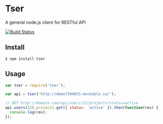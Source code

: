 Tser
====

A general node.js client for RESTful API

[![Build Status](https://travis-ci.org/luin/tser.png?branch=master)](https://travis-ci.org/luin/tser)

Install
-------

    $ npm install tser

Usage
-----

```javascript
var tser = require('tser');

var api = tser('http://demo7394653.mockable.io/');

// GET http://domain.com/api/users/12/projects?status=active
api.users(12).projects.get({ status: 'active' }).then(function(res) {
  console.log(res);
});
```
